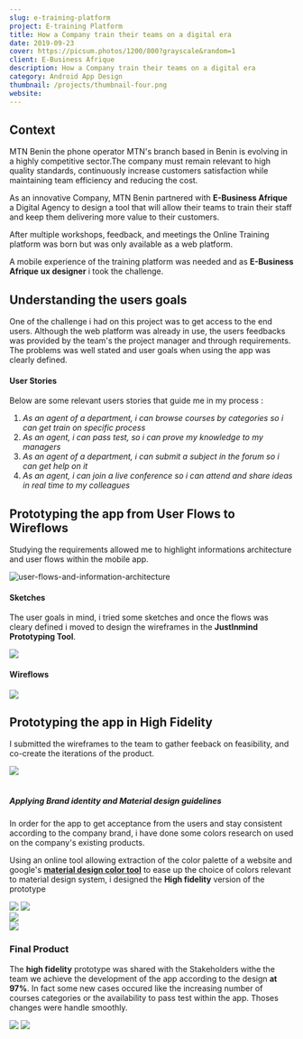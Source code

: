```yaml
---
slug: e-training-platform
project: E-training Platform
title: How a Company train their teams on a digital era
date: 2019-09-23
cover: https://picsum.photos/1200/800?grayscale&random=1
client: E-Business Afrique
description: How a Company train their teams on a digital era
category: Android App Design
thumbnail: /projects/thumbnail-four.png
website: 
---	
```



## Context 

MTN Benin  the phone operator MTN's branch based in Benin is evolving in a highly competitive sector.The company must remain relevant to high quality standards, continuously increase customers satisfaction while maintaining team efficiency and reducing the cost.

As an innovative Company, MTN Benin partnered with **E-Business Afrique** a Digital Agency to design a tool that will allow their teams to train their staff and keep them delivering more value to their customers. 

After multiple workshops, feedback, and meetings the Online Training platform was born but was only available as a web platform. 

A mobile experience of the training platform was needed and as **E-Business Afrique**  **ux designer** i took the challenge. 

## Understanding the users goals 

One of the challenge i had on this project was to get access to the end users. Although the web platform was already in use, the users feedbacks was provided by the team's the project manager and through requirements. 
The problems was well stated and user goals when using the app was clearly defined.

#### User Stories
 Below are some relevant users stories that guide me in my process :

1. *As an agent of a department, i can browse courses by categories so i can get train on specific process*
2. *As an agent, i can pass test, so i can prove my knowledge to my managers*
3. *As an agent of a department, i can submit a subject in the forum so i can get help on it*
4. *As an agent, i can join a live conference so i can attend and share ideas in real time to my colleagues*



## Prototyping the app from User Flows to Wireflows

Studying the requirements allowed me to highlight informations architecture  and user flows within the mobile app.

<img class="img-fluid" src="/projects/e-training-platform/user-flows-min.jpg" alt="user-flows-and-information-architecture">

#### Sketches

The user goals in mind, i tried some sketches and once the flows was cleary defined i moved to design the wireframes in the **JustInmind Prototyping Tool**. 

<img class="img-fluid" src=/projects/e-training-platform/wireframing-min.jpg>


#### Wireflows

<img class="img-fluid" src=/projects/e-training-platform/wireflows.png>

## Prototyping the app in High Fidelity

I submitted the wireframes to the team to gather feeback on feasibility, and co-create the iterations of the product.

<img class="img-fluid" src=/projects/e-training-platform/Prototyping-in-Jusinmind.png> <br><br>


##### Applying Brand identity and Material design guidelines

In order for the app to get acceptance from the users and stay consistent according to the company brand, i have done some colors research on  used on the company's existing products.

Using an online tool allowing extraction of the color palette of a website and google's **<a href="https://material.io/resources/color/#!/?view.left=0&view.right=0" target="_blank">material design color tool</a>** to ease up the choice of colors relevant to material design system, i designed the **High fidelity** version of the prototype


<div class="row mt-4 mb-4">
    <div class=col-4>
        <img class="img-fluid" src=/projects/e-training-platform/palette-couleurs.png>
        <img class="img-fluid" src=/projects/e-training-platform/testing-palette-with-material-guidelines.png>
    </div>
    <div class=col-4>
        <img class="img-fluid" src=/projects/e-training-platform/wireframe_Prototype.gif>
    </div>
    <div class=col-4>
        <img class="img-fluid" src=/projects/e-training-platform/hifi-prototype.gif>
    </div>
</div>


### Final Product 

The **high fidelity** prototype was shared with the Stakeholders withe the team we achieve the development of the app according to the design **at 97%**.
In fact some new cases occured like the increasing number of courses categories or the availability to pass test within the app. 
Thoses changes were handle smoothly. 

<img class="img-fluid" src=/projects/e-training-platform/learning-on-the-go.jpg>
<img class="img-fluid" src=/projects/e-training-platform/live-chat-showcase.jpg>


